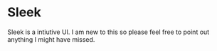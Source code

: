 # Sleek
Sleek is a intiutive UI. I am new to this so please feel free to point out anything I might have missed.
